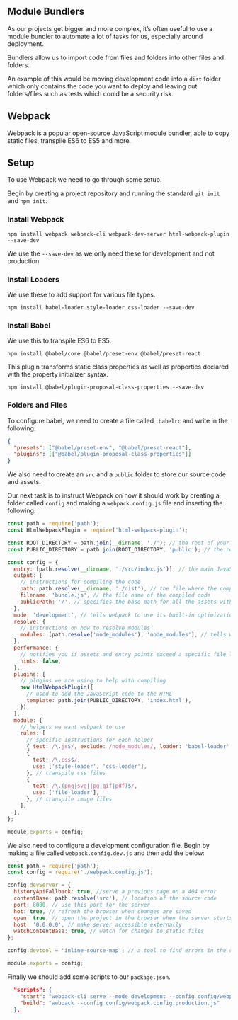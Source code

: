 ## Module Bundlers

As our projects get bigger and more complex, it’s often useful to use a module bundler to automate a lot of tasks for us, especially around deployment.

Bundlers allow us to import code from files and folders into other files and folders.

An example of this would be moving development code into a `dist` folder which only contains the code you want to deploy and leaving out folders/files such as tests which could be a security risk.

## Webpack

Webpack is a popular open-source JavaScript module bundler, able to copy static files, transpile ES6 to ES5 and more.

## Setup

To use Webpack we need to go through some setup.

Begin by creating a project repository and running the standard `git init` and `npm init`.

### Install Webpack

`npm install webpack webpack-cli webpack-dev-server html-webpack-plugin --save-dev`

We use the `--save-dev` as we only need these for development and not production

### Install Loaders

We use these to add support for various file types.

`npm install babel-loader style-loader css-loader --save-dev`

### Install Babel

We use this to transpile ES6 to ES5.

`npm install @babel/core @babel/preset-env @babel/preset-react`

This plugin transforms static class properties as well as properties declared with the property initializer syntax.

`npm install @babel/plugin-proposal-class-properties --save-dev`

### Folders and FIles

To configure babel, we need to create a file called `.babelrc` and write in the following:

```json
{
  "presets": ["@babel/preset-env", "@babel/preset-react"],
  "plugins": [["@babel/plugin-proposal-class-properties"]]
}
```

We also need to create an `src` and a `public` folder to store our source code and assets.

Our next task is to instruct Webpack on how it should work by creating a folder called `config` and making a `webpack.config.js` file and inserting the following:

```js
const path = require('path');
const HtmlWebpackPlugin = require('html-webpack-plugin');

const ROOT_DIRECTORY = path.join(__dirname, './'); // the root of your project
const PUBLIC_DIRECTORY = path.join(ROOT_DIRECTORY, 'public'); // the root of the frontend, i.e. html file

const config = {
  entry: [path.resolve(__dirname, './src/index.js')], // the main JavaScript file of the project
  output: {
    // instructions for compiling the code
    path: path.resolve(__dirname, './dist'), // the file where the compiled code should go
    filename: 'bundle.js', // the file name of the compiled code
    publicPath: '/', // specifies the base path for all the assets within your application.
  },
  mode: 'development', // tells webpack to use its built-in optimizations according to the mode
  resolve: {
    // instructions on how to resolve modules
    modules: [path.resolve('node_modules'), 'node_modules'], // tells webpack where to look for node_modules
  },
  performance: {
    // notifies you if assets and entry points exceed a specific file limit
    hints: false,
  },
  plugins: [
    // plugins we are using to help with compiling
    new HtmlWebpackPlugin({
      // used to add the JavaScript code to the HTML
      template: path.join(PUBLIC_DIRECTORY, 'index.html'),
    }),
  ],
  module: {
    // helpers we want webpack to use
    rules: [
      // specific instructions for each helper
      { test: /\.js$/, exclude: /node_modules/, loader: 'babel-loader' }, // transpile JavaScript files
      {
        test: /\.css$/,
        use: ['style-loader', 'css-loader'],
      }, // transpile css files
      {
        test: /\.(png|svg|jpg|gif|pdf)$/,
        use: ['file-loader'],
      }, // transpile image files
    ],
  },
};

module.exports = config;
```

We also need to configure a development configuration file. Begin by making a file called `webpack.config.dev.js` and then add the below:

```js
const path = require('path');
const config = require('./webpack.config.js');

config.devServer = {
  historyApiFallback: true, //serve a previous page on a 404 error
  contentBase: path.resolve('src'), // location of the source code
  port: 8080, // use this port for the server
  hot: true, // refresh the browser when changes are saved
  open: true, // open the project in the browser when the server starts
  host: '0.0.0.0', // make server accessible externally
  watchContentBase: true, // watch for changes to static files
};

config.devtool = 'inline-source-map'; // a tool to find errors in the compiled code, but show them against the source code for easier debugging

module.exports = config;
```

Finally we should add some scripts to our `package.json`.

```json
  "scripts": {
    "start": "webpack-cli serve --mode development --config config/webpack.config.dev.js",
    "build": "webpack --config config/webpack.config.production.js"
  },
```